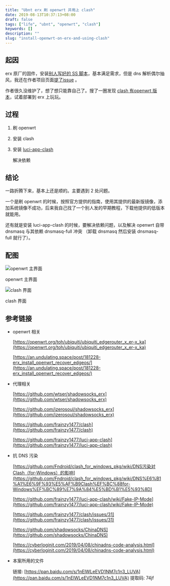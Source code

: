 ```yaml
---
title: "Ubnt erx 刷 openwrt 并用上 clash"
date: 2019-08-13T10:37:13+08:00
draft: false
tags: ["life", "ubnt", "openwrt", "clash"]
keywords: []
description: ""
slug: "install-openwrt-on-erx-and-using-clash"
---
```


## 起因

erx  原厂的固件，安装[别人写好的 SS 脚本](https://github.com/izerosoul/shadowsocks_erx)，基本满足需求，但是 dns 解析偶尔抽风，我还在作者项目页面[提了issue](https://github.com/izerosoul/shadowsocks_erx/issues/37) 。

作者很久没维护了，想了想只能靠自己了。搜了一圈发现 [clash 有openwrt 版本](https://github.com/frainzy1477/clash)，试着部署到 erx 上玩玩。

## 过程

1. 刷 openwrt
2. 安装 clash
3. 安装 [luci-app-clash](https://github.com/frainzy1477/luci-app-clash)

    解决依赖

## 结论

一路折腾下来，基本上还是顺的。主要遇到 2 处问题。

一个是刷 openwrt 的时候，按照官方提供的指南，使用其提供的最新版镜像，添加系统镜像不成功，后来我自己找了一个别人发的早期教程，下载他提供的低版本就能用。

还有就是安装 luci-app-clash 的时候，要解决依赖问题，以及解决 openwrt 自带 dnsmasq 与其依赖 dnsmasq-full 冲突 （卸载 dnsmasq 然后安装 dnsmasq-full 就行了）。

## 配图

![openwrt 主界面](/img/Untitled-31e89b2c-cde5-4f8a-aed1-5eded5a7eeb0.png)

openwrt 主界面

![clash 界面](/img/Untitled-fb16a77b-29b6-4113-a0f9-c0f9223bf7d7.png)

clash 界面

## 参考链接

- openwrt 相关

    [https://openwrt.org/toh/ubiquiti/ubiquiti_edgerouter_x_er-x_ka](https://openwrt.org/toh/ubiquiti/ubiquiti_edgerouter_x_er-x_ka)

    [https://an.undulating.space/post/181228-erx_install_openwrt_recover_edgeos/](https://an.undulating.space/post/181228-erx_install_openwrt_recover_edgeos/)

- 代理相关

    [https://github.com/wtser/shadowsocks_erx](https://github.com/wtser/shadowsocks_erx)

    [https://github.com/izerosoul/shadowsocks_erx](https://github.com/izerosoul/shadowsocks_erx)

    [https://github.com/frainzy1477/clash](https://github.com/frainzy1477/clash)

    [https://github.com/frainzy1477/luci-app-clash](https://github.com/frainzy1477/luci-app-clash)

- 抗 DNS 污染

    [https://github.com/Fndroid/clash_for_windows_pkg/wiki/DNS污染对Clash（for-Windows）的影响](https://github.com/Fndroid/clash_for_windows_pkg/wiki/DNS%E6%B1%A1%E6%9F%93%E5%AF%B9Clash%EF%BC%88for-Windows%EF%BC%89%E7%9A%84%E5%BD%B1%E5%93%8D)

    [https://github.com/frainzy1477/luci-app-clash/wiki/Fake-IP-Mode](https://github.com/frainzy1477/luci-app-clash/wiki/Fake-IP-Mode)

    [https://github.com/frainzy1477/clash/issues/31](https://github.com/frainzy1477/clash/issues/31)

    [https://github.com/shadowsocks/ChinaDNS](https://github.com/shadowsocks/ChinaDNS)

    [https://cyberloginit.com/2019/04/08/chinadns-code-analysis.html](https://cyberloginit.com/2019/04/08/chinadns-code-analysis.html)

- 本案所用的文件

    链接: [https://pan.baidu.com/s/1nElWLeEVD1NM7c1n3_LUVA](https://pan.baidu.com/s/1nElWLeEVD1NM7c1n3_LUVA) 提取码: 74jf